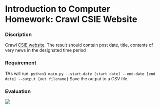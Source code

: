 # Introduction to Computer Homework: Crawl CSIE Website
### Discription
Crawl [CSIE website](https://www.csie.ntu.edu.tw/news/news.php?class=101).
The result should contain post date, title, contents of very news in the designated time period

### Requirement
TAs will run:
`python3 main.py --start-date [start date] --end-date [end date] --output [out filename]`
Save the output to a CSV file.

### Evaluation
![](https://i.imgur.com/x9Tmdsc.png)
